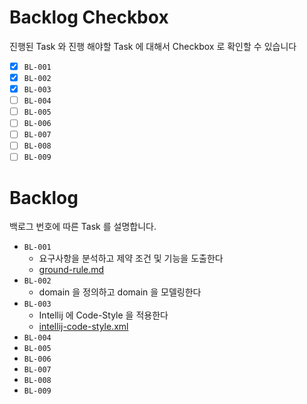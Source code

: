 # Backlog Checkbox

진행된 Task 와 진행 해야할 Task 에 대해서 Checkbox 로 확인할 수 있습니다

- [x] `BL-001`
- [x] `BL-002`
- [x] `BL-003`
- [ ] `BL-004`
- [ ] `BL-005`
- [ ] `BL-006`
- [ ] `BL-007`
- [ ] `BL-008`
- [ ] `BL-009`

# Backlog

백로그 번호에 따른 Task 를 설명합니다.

- `BL-001`
  - 요구사항을 분석하고 제약 조건 및 기능을 도출한다
  - [ground-rule.md](https://github.com/dhslrl321/java-racingcar-precourse/blob/master/docs/ground-rule.md)
- `BL-002`
  - domain 을 정의하고 domain 을 모델링한다
- `BL-003`
  - Intellij 에 Code-Style 을 적용한다
  - [intellij-code-style.xml](https://github.com/dhslrl321/java-racingcar-precourse/blob/master/docs/convention)
- `BL-004`
- `BL-005`
- `BL-006`
- `BL-007`
- `BL-008`
- `BL-009`
